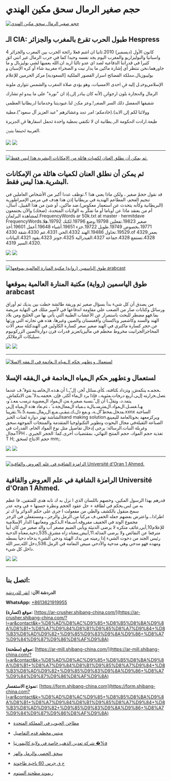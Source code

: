 # حجم صغير الرمال سحق مكين الهندي

<a href="https://swt.shibang-china.com/?l=ar&img&k=%D8%AD%D8%AC%D9%85+%D8%B5%D8%BA%D9%8A%D8%B1+%D8%A7%D9%84%D8%B1%D9%85%D8%A7%D9%84+%D8%B3%D8%AD%D9%82+%D9%85%D9%83%D9%8A%D9%86+%D8%A7%D9%84%D9%87%D9%86%D8%AF%D9%8A" target="_blank">![حجم صغير الرمال سحق مكين الهندي](http://static.shibang-china.com/all-800x300/761.jpg)</a>

## الـ CIA: طبول الحرب تقرع بالمغرب والجزائر Hespress
4 كانون الأول (ديسمبر) 2010.ثانيا ان اشم فعلا رائحة الحرب بين المغرب والجزائر واسبانيا والبوليزاريو والمغرب اليوم يجد نفسه وحيدا كما في حرب الرمال غير انني اثق كثيرا في قدراتنا الدفاعية لصد اي عدو تالثا اريد ان.الله يعميها لشي بوليزبال و ما جاورهما،نحن ننتظر أي إشارة ماكين ما يدار نيت و الصحراء مغربية شاء أو كره الإسبان و بوليبوزبال.ﳑﻠﻜﺔ ﺍﻟﻔﻀﺎﺋﺢ اﺳﺮار اﻟﻘﺼﻮر اﻟﻤﻠﻜﻴﺔ [اﻟﺴﻌﻮدﻳﺔ] مركز الحرمين للإعلام الإسلاميﻭﺧﻴ ﻞ ﺇﻟﻴﻪ ﰲ ﺍﺣﺪﻯ ﺍﻻﻣﺴﻴﺎﺕ، ﻭﻫﻮ ﻳﺆﺩﻱ ﺻﻼﺓ ﺍﳌﻐﺮﺏ ﻭﺍﻟﺸﻤﺲ ﺗﺘﻮﺍﺭﻯ ﻣﻠﻮﻧﺔ ﺍﻟﺮﻣﺎﻝ ﻭﺍﳊﺠﺎﺭﺓ ﺑﻠﻮﻥ ﺍﺭﺟﻮﺍﱐ (ﻷﻧﻪ ﻛﺎﻥ ﻳﺒﺎﺩﺭ ﺇﱃ.ﺇﺫ ﺍﻥ &quot;ﻧﻮﺭﺓ&quot; ﻋﻠﻰ ﻣﺎ ﻳﺒﺪﻭ ﱂ ﺗﺸﺎﺭﻙ ﺷﻘﻴﻘﻬﺎ ﺍﳌﻔﻀﻞ ﺫﻟﻚ ﺍﻟﺴﺮ ﺍﻟﺼﻐﲑ!.ﻭﻋﺰ ﻣﻜﲔ ﻟﻨﺎ.ﻋﺒﻮﺩﻳﺘﻨﺎ ﻭﺧﺪﻣﺎﺗﻨﺎ ﻟﱪﻳﻄﺎﻧﻴﺎ ﺍﻟﻌﻈﻤﻰ ﻭﻭﻻﺋﻨﺎ ﻟﻜﻢ ﺇﱃ ﺍﻻﺑﺪ).(ﺧﺎﺩﻣﻜﻢ: ﺍﻣﲑ ﳒﺪ ﻭﻋﺸﺎﺋﺮﻫﻢ &quot;ﻋﺒﺪ ﺍﻟﻌﺰﻳﺰ ﺁﻝ ﺳﻌﻮﺩ&quot;).ﻣﻄﻴﺔ ﻃﻴﻌﺔ.ﺍﺭﺍﺩﺕ ﺍﳊﻜﻮﻣﺔ ﺍﻟﱪ.ﻳﻄﺎﻧﻴﺔ ﺍﻥ ﻻ ﺗﻜﺘﻔﻲ ﲟﻄﻴﺔ ﻭﺍﺣﺪﺓ ﲢﻤﻞ ﺍﺳﻔﺎﺭﻫﺎ ﰲ ﺍﳉﺰﻳﺮﺓ ﺍﻟﻌﺮﺑﻴﺔ ﳊﻴﻨﻤﺎ ﻳﺘﺒﲔ.


<a href="https://whatsapp.shibangsoft.com/WhatsApp.php" target="_blank" title="WhatsApp">![](http://static.shibang-china.com/icon/whatsapp.png)</a> <a href="https://swt.shibang-china.com/?l=ar&icon&k=%D8%AD%D8%AC%D9%85+%D8%B5%D8%BA%D9%8A%D8%B1+%D8%A7%D9%84%D8%B1%D9%85%D8%A7%D9%84+%D8%B3%D8%AD%D9%82+%D9%85%D9%83%D9%8A%D9%86+%D8%A7%D9%84%D9%87%D9%86%D8%AF%D9%8A" target="_blank">![](http://static.shibang-china.com/icon/chat-ar.png)</a>

---

<a href="https://swt.shibang-china.com/?l=ar&img&k=%D8%AD%D8%AC%D9%85+%D8%B5%D8%BA%D9%8A%D8%B1+%D8%A7%D9%84%D8%B1%D9%85%D8%A7%D9%84+%D8%B3%D8%AD%D9%82+%D9%85%D9%83%D9%8A%D9%86+%D8%A7%D9%84%D9%87%D9%86%D8%AF%D9%8A" target="_blank">![ثم يمكن أن نطلق العنان لكميات هائلة من الإمكانات البشرية.هذا ليس فقط.](http://static.shibang-china.com/all-800x300/322.jpg)</a>

## ثم يمكن أن نطلق العنان لكميات هائلة من الإمكانات البشرية.هذا ليس فقط.
قد نقول حجمٌ صغير ، ولكن ماذا يعني هذا ؟.توظف عددا أكبر من الأشخاص العاملين في تنجيم الفحم، المطاعم الهندية في بريطانيا إذن هذا هدف في مرمى الإمبراطورية (البريطانية وكأنه يتحدث عن استعمار معكوس).ضد ماكين، أو شئ من هذا القبيل، أسال، أم من يعتقد ماذا عن أوباما أو ما تفكّر به الولايات المتحدة، (ضحك) والآن يجتمعون لمشاهدة البرلمان.FrequencyWords ar 50k.txt at master · hermitdave FrequencyWords.صغير 19823.تفعلين 19798.وضع 19796.لكنك 19792.هلا 19771.بخصوص 19749.طويل 19722.جزء 19651.أشياء 19648.أعمل 19601.أخذ 19529.تحاول 19486.الهند 4332.الحي 4331.عم 4330.شقة 4330.of 4329.بعمر 4328.تستمع 4328.جماعة 4327.الفيدرالية 4325.جونز 4323.يقود 4321.البيانات 4320.السير 4319.


<a href="https://whatsapp.shibangsoft.com/WhatsApp.php" target="_blank" title="WhatsApp">![](http://static.shibang-china.com/icon/whatsapp.png)</a> <a href="https://swt.shibang-china.com/?l=ar&icon&k=%D8%AD%D8%AC%D9%85+%D8%B5%D8%BA%D9%8A%D8%B1+%D8%A7%D9%84%D8%B1%D9%85%D8%A7%D9%84+%D8%B3%D8%AD%D9%82+%D9%85%D9%83%D9%8A%D9%86+%D8%A7%D9%84%D9%87%D9%86%D8%AF%D9%8A" target="_blank">![](http://static.shibang-china.com/icon/chat-ar.png)</a>

---

<a href="https://swt.shibang-china.com/?l=ar&img&k=%D8%AD%D8%AC%D9%85+%D8%B5%D8%BA%D9%8A%D8%B1+%D8%A7%D9%84%D8%B1%D9%85%D8%A7%D9%84+%D8%B3%D8%AD%D9%82+%D9%85%D9%83%D9%8A%D9%86+%D8%A7%D9%84%D9%87%D9%86%D8%AF%D9%8A" target="_blank">![طوق الياسمين (رواية) مكتبة المنارة العالمية بموقعها arabcast](http://static.shibang-china.com/all-800x300/391.jpg)</a>

## طوق الياسمين (رواية) مكتبة المنارة العالمية بموقعها arabcast
من يصدق أن كل شيء بدأ بسؤال صغير ثم وريقة طائشة حطت بين يديك ثم أوراق ورسائل وكتابات صار من الصعب علي مقاومة اندفاعها في لأصير مثلك في النهاية مريضة بما.فهو مضطر للبحث باستمرار عن الأعشاب الطبية التي يأتي بها من الخليج ومن بلاد الهند والسند وكاشمير وباكستان وأفغنستان والصين وغيرها، هذه هي تجارته التي ورثها عن.حجر كسارة ماكنري في الهند صغير سعر كسارة الكاولين في الهندكتلة سعر آلات المحاجرالجرانيت مخروط محطم في ماليزياتعزيز قدرات فرن دوارةالصين الزركونيوم سيليكات الرملالكر.


<a href="https://whatsapp.shibangsoft.com/WhatsApp.php" target="_blank" title="WhatsApp">![](http://static.shibang-china.com/icon/whatsapp.png)</a> <a href="https://swt.shibang-china.com/?l=ar&icon&k=%D8%AD%D8%AC%D9%85+%D8%B5%D8%BA%D9%8A%D8%B1+%D8%A7%D9%84%D8%B1%D9%85%D8%A7%D9%84+%D8%B3%D8%AD%D9%82+%D9%85%D9%83%D9%8A%D9%86+%D8%A7%D9%84%D9%87%D9%86%D8%AF%D9%8A" target="_blank">![](http://static.shibang-china.com/icon/chat-ar.png)</a>

---

<a href="https://swt.shibang-china.com/?l=ar&img&k=%D8%AD%D8%AC%D9%85+%D8%B5%D8%BA%D9%8A%D8%B1+%D8%A7%D9%84%D8%B1%D9%85%D8%A7%D9%84+%D8%B3%D8%AD%D9%82+%D9%85%D9%83%D9%8A%D9%86+%D8%A7%D9%84%D9%87%D9%86%D8%AF%D9%8A" target="_blank">![ﺍﺴﺘﻌﻤﺎل ﻭ ﺘﻁﻬﻴﺭ ﺤﻜﻡ ﺍﻝﻤﻴﺎﻩ ﺍﻝﻌﺎﺩﻤﺔ ﻓﻲ ﺍﻝﻔﻘﻪ ﺍﻹﺴﻼ](http://static.shibang-china.com/all-800x300/1105.jpg)</a>

## ﺍﺴﺘﻌﻤﺎل ﻭ ﺘﻁﻬﻴﺭ ﺤﻜﻡ ﺍﻝﻤﻴﺎﻩ ﺍﻝﻌﺎﺩﻤﺔ ﻓﻲ ﺍﻝﻔﻘﻪ ﺍﻹﺴﻼ
ـﺤﺠﻤ.ﻪ ﻴﻨﻜﻤﺵ، ﻭﺘﺯﺩﺍﺩ ﻜﺜﺎﻓﺘﻪ، ﻜﺄﻱ.ﺴﺎﺌل ﺁﺨﺭ، ﺇﻝﹼـ.ﺎ ﺃﻥ.ﻫـﺫﻩ.ﺍﻝﺨﺎﺼ.ﻴﺔ ﺘﺘﻭﻗﹼ.ﻑ ﻋﻨﺩﻤﺎ ﺘﺼل.ﺤﺭﺍﺭﺘﻪ ﺇﻝﻰ.ﺃﺭﺒﻊ ﺩﺭﺠﺎﺕ.ﻤﺌﻭﻴﺔ.، ﻓﺈﺫﺍ ﺒﺭﺩ ﺍﻝﻤﺎﺀ ﺃﻜﺜﺭ، ﻓﺈﻥ. ﺤﺠﻤﻪ.ﺒﺩﻻﹰ.ﻤﻥ ﺍﻻﻨﻜﻤﺎﺵ. ﻴﺘﻤﺩ.ﺩ، ﻭﺘﻘلّ.ﺎ ﺃﻥ ﺇﻝﹼ.ﻨﺴﺒﺔ ﺼﻐﻴﺭﺓ ﻤﻥ ﺍﻝﻤﻭﺍﺩ ﺍﻝﻌﻀﻭﻴﺔ ﺘﺭﺴﺏ ﻤﻌ.ﺘﹸﻭ، ﻬـﺎ.ﻐﺴـل.ﺍﻝﻤﻭﺍﺩ.ﺍﻝﻤﺘﺭﺴ.ﺒﺎﻝﺔ ﺒ.ﻤﻴﺎﻩ ﺍﻝﻤﻌﺎﻝﺠﺔ.ﺘﹸ ، ﺜﻡ.ﻌﺎﺩ ﻫﺫﻩ ﺍﻝﻤﻴﺎﻩ ﺇﻝﻰ ﻤﺩﺨل.ﻤﺤﻁﹼﺍﻝ.ﺔ، ﻭ.ﻤﻊ ﺫﻝـﻙ.ﺘﺒﻘـﻰ.ﻤـﻊ.ﺍﻝﺭﻤﺎل.ﻨﺴﺒﺔ.5.%.ﺘﻘﺭﻴﺒﺎ.xxnx الساخنة الشاشة تهتز دوارة لفتات الخبزsand making solution.ويركزمعهد بحوثالعامة لليمينغ الصناعة الثقيلةفي مجال البحوث وتطوير التكنولوجيا المتقدمة والمنتجات الموجهة.سحق وغربلة النبات.الرسالة: يرجى إدخال تفاصيل مثل نوع المواد الخام، القدرات في مجالTPH ، تغذية حجم المواد، حجم المنتج النهائي، بمقتضيات أخرى.كما: الحجر الجيري T H; حجم الانتاج لسحق mm;.


<a href="https://whatsapp.shibangsoft.com/WhatsApp.php" target="_blank" title="WhatsApp">![](http://static.shibang-china.com/icon/whatsapp.png)</a> <a href="https://swt.shibang-china.com/?l=ar&icon&k=%D8%AD%D8%AC%D9%85+%D8%B5%D8%BA%D9%8A%D8%B1+%D8%A7%D9%84%D8%B1%D9%85%D8%A7%D9%84+%D8%B3%D8%AD%D9%82+%D9%85%D9%83%D9%8A%D9%86+%D8%A7%D9%84%D9%87%D9%86%D8%AF%D9%8A" target="_blank">![](http://static.shibang-china.com/icon/chat-ar.png)</a>

---

<a href="https://swt.shibang-china.com/?l=ar&img&k=%D8%AD%D8%AC%D9%85+%D8%B5%D8%BA%D9%8A%D8%B1+%D8%A7%D9%84%D8%B1%D9%85%D8%A7%D9%84+%D8%B3%D8%AD%D9%82+%D9%85%D9%83%D9%8A%D9%86+%D8%A7%D9%84%D9%87%D9%86%D8%AF%D9%8A" target="_blank">![الرامزة الشافية في علم العروض والقافية Université d&#39;Oran 1 Ahmed.](http://static.shibang-china.com/all-800x300/463.jpg)</a>

## الرامزة الشافية في علم العروض والقافية Université d&#39;Oran 1 Ahmed.
قدرهم بهذا الرسول المكين، وخصهم باللسان الذي ا نزل به ك تابه هدى للمتقين، فا عظم به من لس.يحكم في لطافة + حل عقود الحجم ونظرة حسنها + في وجه عدر سمح.منقول بالكشف والطي من مفعولت ا جرى على حكم الدوائر وا ك ثر اطرادا.،.واعترض بعضهم جعله الخفي.ف مركبا من.الرمل والرجز.،.ومستفعلن في الرجز مجموع الوتد في الخفيف مفروقه.أسـماء الـذكـور ومعانيهـا الدار الإسلامية للإعلام10,أبي,عائف متكره لا يرضى الدنيئة ويأبى الضيم مصغر أب والد صغير من كان أبيا مترفعا عن النقائص ولا يرضى المذلة.11,أبيض,معناه زاه مشرق.535,دحية,معناه الدحية رئيس الجند من دحوت الشيء إذا رميته من يدك الهيئة ودحى الشيء يدحاه دحيأ بسطه ومهده فهو مدحي وهي مدحية والأدحي مبيض النعامة في الرمل.536,دخل الله,سر الله داخل كل شيء.


<a href="https://whatsapp.shibangsoft.com/WhatsApp.php" target="_blank" title="WhatsApp">![](http://static.shibang-china.com/icon/whatsapp.png)</a> <a href="https://swt.shibang-china.com/?l=ar&icon&k=%D8%AD%D8%AC%D9%85+%D8%B5%D8%BA%D9%8A%D8%B1+%D8%A7%D9%84%D8%B1%D9%85%D8%A7%D9%84+%D8%B3%D8%AD%D9%82+%D9%85%D9%83%D9%8A%D9%86+%D8%A7%D9%84%D9%87%D9%86%D8%AF%D9%8A" target="_blank">![](http://static.shibang-china.com/icon/chat-ar.png)</a>

---
## اتصل بنا:

**الدردشة الآن:** [انقر للدردشة](https://swt.shibang-china.com?l=ar&contact&k=%D8%AD%D8%AC%D9%85+%D8%B5%D8%BA%D9%8A%D8%B1+%D8%A7%D9%84%D8%B1%D9%85%D8%A7%D9%84+%D8%B3%D8%AD%D9%82+%D9%85%D9%83%D9%8A%D9%86+%D8%A7%D9%84%D9%87%D9%86%D8%AF%D9%8A)

**WhatsApp:**  [+8613621919955](https://whatsapp.shibangsoft.com/WhatsApp.php)

**موقع (كسارة):** [https://ar-crusher.shibang-china.com/](https://ar-crusher.shibang-china.com/?l=ar&contact&k=%D8%AD%D8%AC%D9%85+%D8%B5%D8%BA%D9%8A%D8%B1+%D8%A7%D9%84%D8%B1%D9%85%D8%A7%D9%84+%D8%B3%D8%AD%D9%82+%D9%85%D9%83%D9%8A%D9%86+%D8%A7%D9%84%D9%87%D9%86%D8%AF%D9%8A)

**موقع (مطحنة):** [https://ar-mill.shibang-china.com/](https://ar-mill.shibang-china.com/?l=ar&contact&k=%D8%AD%D8%AC%D9%85+%D8%B5%D8%BA%D9%8A%D8%B1+%D8%A7%D9%84%D8%B1%D9%85%D8%A7%D9%84+%D8%B3%D8%AD%D9%82+%D9%85%D9%83%D9%8A%D9%86+%D8%A7%D9%84%D9%87%D9%86%D8%AF%D9%8A)

**نموذج الاستفسار:** [https://form.shibang-china.com](https://form.shibang-china.com?l=ar&contact&k=%D8%AD%D8%AC%D9%85+%D8%B5%D8%BA%D9%8A%D8%B1+%D8%A7%D9%84%D8%B1%D9%85%D8%A7%D9%84+%D8%B3%D8%AD%D9%82+%D9%85%D9%83%D9%8A%D9%86+%D8%A7%D9%84%D9%87%D9%86%D8%AF%D9%8A)

* [مطاحن الحبوب في المملكة المتحدة](../26/%D9%85%D8%B7%D8%A7%D8%AD%D9%86%20%D8%A7%D9%84%D8%AD%D8%A8%D9%88%D8%A8%20%D9%81%D9%8A%20%D8%A7%D9%84%D9%85%D9%85%D9%84%D9%83%D8%A9%20%D8%A7%D9%84%D9%85%D8%AA%D8%AD%D8%AF%D8%A9.md)

* [ميتس محطم قدم التفاصيل](../28/%D9%85%D9%8A%D8%AA%D8%B3%20%D9%85%D8%AD%D8%B7%D9%85%20%D9%82%D8%AF%D9%85%20%D8%A7%D9%84%D8%AA%D9%81%D8%A7%D8%B5%D9%8A%D9%84.md)

* [شركة تعدين الذهب خاصة في ولاية كاليفورنيا �%a](../28/%D8%B4%D8%B1%D9%83%D8%A9%20%D8%AA%D8%B9%D8%AF%D9%8A%D9%86%20%D8%A7%D9%84%D8%B0%D9%87%D8%A8%20%D8%AE%D8%A7%D8%B5%D8%A9%20%D9%81%D9%8A%20%D9%88%D9%84%D8%A7%D9%8A%D8%A9%20%D9%83%D8%A7%D9%84%D9%8A%D9%81%D9%88%D8%B1%D9%86%D9%8A%D8%A7%20%EF%BF%BD%25a.md)

* [سحق الحصى والرمل والهز](../26/%D8%B3%D8%AD%D9%82%20%D8%A7%D9%84%D8%AD%D8%B5%D9%89%20%D9%88%D8%A7%D9%84%D8%B1%D9%85%D9%84%20%D9%88%D8%A7%D9%84%D9%87%D8%B2.md)

* [ج ق جرس 60 ناحية طاحونة](../26/%D8%AC%20%D9%82%20%D8%AC%D8%B1%D8%B3%2060%20%D9%86%D8%A7%D8%AD%D9%8A%D8%A9%20%D8%B7%D8%A7%D8%AD%D9%88%D9%86%D8%A9.md)

* [ريموند مطحنة ألستوم](../28/%D8%B1%D9%8A%D9%85%D9%88%D9%86%D8%AF%20%D9%85%D8%B7%D8%AD%D9%86%D8%A9%20%D8%A3%D9%84%D8%B3%D8%AA%D9%88%D9%85.md)